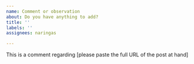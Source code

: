 ```yaml
---
name: Comment or observation
about: Do you have anything to add?
title: ''
labels: ''
assignees: naringas

---
```


This is a comment regarding [please paste the full URL of the post at hand]
